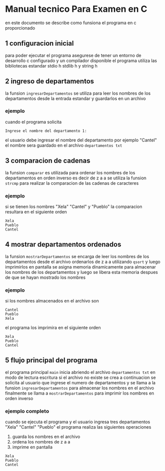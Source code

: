 # Manual tecnico Para Examen en C

en este documento se describe como funsiona el programa en c proporcionado

## 1 configuracion inicial

para poder ejecutar el programa asegurese de tener un entorno de desarrollo c configurado y un compilador disponible el programa utiliza las bibliotecas estandar stdio h stdlib h y string h

## 2 ingreso de departamentos

la funsion `ingresarDepartamentos` se utiliza para leer los nombres de los departamentos desde la entrada estandar y guardarlos en un archivo

### ejemplo
cuando el programa solicita
```
Ingrese el nombre del departamento 1:
```
el usuario debe ingresar el nombre del departamento por ejemplo "Cantel" el nombre sera guardado en el archivo `departamentos txt`

## 3 comparacion de cadenas

la funsion `comparar` es utilizada para ordenar los nombres de los departamentos en orden inverso es decir de z a a se utiliza la funsion `strcmp` para realizar la comparacion de las cadenas de caracteres

### ejemplo
si se tienen los nombres "Xela" "Cantel" y "Pueblo" la comparacion resultara en el siguiente orden
```
Xela
Pueblo
Cantel
```

## 4 mostrar departamentos ordenados

la funsion `mostrarDepartamentos` se encarga de leer los nombres de los departamentos desde el archivo ordenarlos de z a a utilizando `qsort` y luego imprimirlos en pantalla se asigna memoria dinamicamente para almacenar los nombres de los departamentos y luego se libera esta memoria despues de que se hayan mostrado los nombres

### ejemplo
si los nombres almacenados en el archivo son
```
Cantel
Pueblo
Xela
```
el programa los imprimira en el siguiente orden
```
Xela
Pueblo
Cantel
```

## 5 flujo principal del programa

el programa principal `main` inicia abriendo el archivo `departamentos txt` en modo de lectura escritura si el archivo no existe se crea a continuacion se solicita al usuario que ingrese el numero de departamentos y se llama a la funsion `ingresarDepartamentos` para almacenar los nombres en el archivo finalmente se llama a `mostrarDepartamentos` para imprimir los nombres en orden inverso

### ejemplo completo
cuando se ejecuta el programa y el usuario ingresa tres departamentos "Xela" "Cantel" "Pueblo" el programa realiza las siguientes operaciones
1. guarda los nombres en el archivo
2. ordena los nombres de z a a
3. imprime en pantalla
```
Xela
Pueblo
Cantel
```